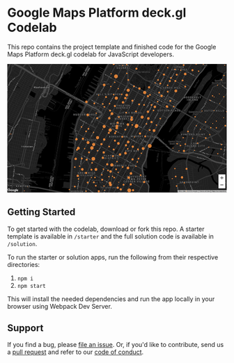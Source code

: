 # Google Maps Platform deck.gl Codelab

This repo contains the project template and finished code for the Google Maps Platform deck.gl codelab for JavaScript developers.

![App screenshot](screenshot.png)

## Getting Started
To get started with the codelab, download or fork this repo. A starter template is available in `/starter` and the full solution code is available in `/solution`.

To run the starter or solution apps, run the following from their respective directories:

1. `npm i`
2. `npm start`

This will install the needed dependencies and run the app locally in your browser using Webpack Dev Server.

## Support
If you find a bug, please [file an issue]. Or, if you'd like to contribute, send us a [pull request] and refer to our [code of conduct].

[codelab]: https://codelabs.developers.google.com/codelabs/maps-platform-deck.gl/index.html
[file an issue]: https://github.com/googlecodelabs/maps-platform-deck.gl/issues
[pull request]:  https://github.com/googlecodelabs/maps-platform-deck.gl/compare
[code of conduct]: CODE_OF_CONDUCT.md
